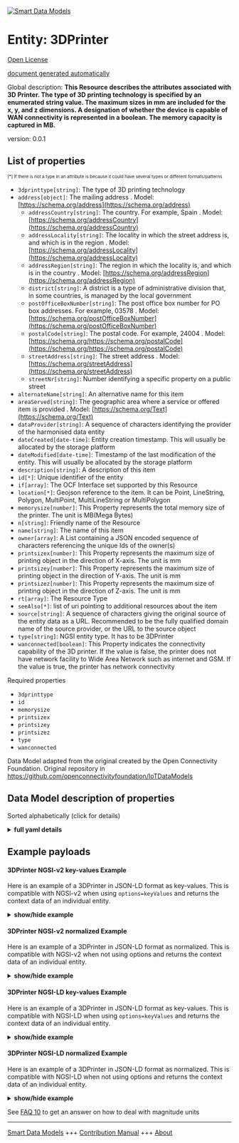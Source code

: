 <!-- 10-Header -->    
[![Smart Data Models](https://smartdatamodels.org/wp-content/uploads/2022/01/SmartDataModels_logo.png "Logo")](https://smartdatamodels.org)    
Entity: 3DPrinter    
=================<!-- /10-Header -->    
<!-- 15-License -->    
[Open License](https://github.com/smart-data-models//dataModel.OCF/blob/master/3DPrinter/LICENSE.md)    
[document generated automatically](https://docs.google.com/presentation/d/e/2PACX-1vTs-Ng5dIAwkg91oTTUdt8ua7woBXhPnwavZ0FxgR8BsAI_Ek3C5q97Nd94HS8KhP-r_quD4H0fgyt3/pub?start=false&loop=false&delayms=3000#slide=id.gb715ace035_0_60)    
<!-- /15-License -->    
<!-- 20-Description -->    
Global description: **This Resource describes the attributes associated with 3D Printer. The type of 3D printing technology is specified by an enumerated string value. The maximum sizes in mm are included for the x, y, and z dimensions. A designation of whether the device is capable of WAN connectivity is represented in a boolean. The memory capacity is captured in MB.**    
version: 0.0.1    
<!-- /20-Description -->    
<!-- 30-PropertiesList -->    
## List of properties    
<sup><sub>[*] If there is not a type in an attribute is because it could have several types or different formats/patterns</sub></sup>    
- `3dprinttype[string]`: The type of 3D printing technology  - `address[object]`: The mailing address  . Model: [https://schema.org/address](https://schema.org/address)	- `addressCountry[string]`: The country. For example, Spain  . Model: [https://schema.org/addressCountry](https://schema.org/addressCountry)    
	- `addressLocality[string]`: The locality in which the street address is, and which is in the region  . Model: [https://schema.org/addressLocality](https://schema.org/addressLocality)    
	- `addressRegion[string]`: The region in which the locality is, and which is in the country  . Model: [https://schema.org/addressRegion](https://schema.org/addressRegion)    
	- `district[string]`: A district is a type of administrative division that, in some countries, is managed by the local government      
	- `postOfficeBoxNumber[string]`: The post office box number for PO box addresses. For example, 03578  . Model: [https://schema.org/postOfficeBoxNumber](https://schema.org/postOfficeBoxNumber)    
	- `postalCode[string]`: The postal code. For example, 24004  . Model: [https://schema.org/https://schema.org/postalCode](https://schema.org/https://schema.org/postalCode)    
	- `streetAddress[string]`: The street address  . Model: [https://schema.org/streetAddress](https://schema.org/streetAddress)    
	- `streetNr[string]`: Number identifying a specific property on a public street      
- `alternateName[string]`: An alternative name for this item  - `areaServed[string]`: The geographic area where a service or offered item is provided  . Model: [https://schema.org/Text](https://schema.org/Text)- `dataProvider[string]`: A sequence of characters identifying the provider of the harmonised data entity  - `dateCreated[date-time]`: Entity creation timestamp. This will usually be allocated by the storage platform  - `dateModified[date-time]`: Timestamp of the last modification of the entity. This will usually be allocated by the storage platform  - `description[string]`: A description of this item  - `id[*]`: Unique identifier of the entity  - `if[array]`: The OCF Interface set supported by this Resource  - `location[*]`: Geojson reference to the item. It can be Point, LineString, Polygon, MultiPoint, MultiLineString or MultiPolygon  - `memorysize[number]`: This Property represents the total memory size of the printer. The unit is MB(Mega Bytes)  - `n[string]`: Friendly name of the Resource  - `name[string]`: The name of this item  - `owner[array]`: A List containing a JSON encoded sequence of characters referencing the unique Ids of the owner(s)  - `printsizex[number]`: This Property represents the maximum size of printing object in the direction of X-axis. The unit is mm  - `printsizey[number]`: This Property represents the maximum size of printing object in the direction of Y-axis. The unit is mm  - `printsizez[number]`: This Property represents the maximum size of printing object in the direction of Z-axis. The unit is mm  - `rt[array]`: The Resource Type  - `seeAlso[*]`: list of uri pointing to additional resources about the item  - `source[string]`: A sequence of characters giving the original source of the entity data as a URL. Recommended to be the fully qualified domain name of the source provider, or the URL to the source object  - `type[string]`: NGSI entity type. It has to be 3DPrinter  - `wanconnected[boolean]`: This Property indicates the connectivity capability of the 3D printer. If the value is false, the printer does not have network facility to Wide Area Network such as internet and GSM. If the value is true, the printer has network connectivity  <!-- /30-PropertiesList -->    
<!-- 35-RequiredProperties -->    
Required properties    
- `3dprinttype`  - `id`  - `memorysize`  - `printsizex`  - `printsizey`  - `printsizez`  - `type`  - `wanconnected`  <!-- /35-RequiredProperties -->    
<!-- 40-RequiredProperties -->    
Data Model adapted from the original created by the Open Connectivity Foundation. Original repository in https://github.com/openconnectivityfoundation/IoTDataModels    
<!-- /40-RequiredProperties -->    
<!-- 50-DataModelHeader -->    
## Data Model description of properties    
Sorted alphabetically (click for details)    
<!-- /50-DataModelHeader -->    
<!-- 60-ModelYaml -->    
<details><summary><strong>full yaml details</strong></summary>      
```yaml    
3DPrinter:      
  description: 'This Resource describes the attributes associated with 3D Printer. The type of 3D printing technology is specified by an enumerated string value. The maximum sizes in mm are included for the x, y, and z dimensions. A designation of whether the device is capable of WAN connectivity is represented in a boolean. The memory capacity is captured in MB.'      
  properties:      
    3dprinttype:      
      description: The type of 3D printing technology      
      enum:      
        - Fused Filament Fabrication      
        - Fused Deposition Modeling      
        - Digital Light Processing      
        - Powder Bed & inkjet head 3D Printing      
        - Photopolymer Jetting Technology      
        - Laminated Object Manufacturing      
        - Stereolithography Apparatus      
        - Selective Laser Sintering      
        - Unknown      
      readOnly: true      
      type: string      
      x-ngsi:      
        type: Property      
    address:      
      description: The mailing address      
      properties:      
        addressCountry:      
          description: 'The country. For example, Spain'      
          type: string      
          x-ngsi:      
            model: https://schema.org/addressCountry      
            type: Property      
        addressLocality:      
          description: 'The locality in which the street address is, and which is in the region'      
          type: string      
          x-ngsi:      
            model: https://schema.org/addressLocality      
            type: Property      
        addressRegion:      
          description: 'The region in which the locality is, and which is in the country'      
          type: string      
          x-ngsi:      
            model: https://schema.org/addressRegion      
            type: Property      
        district:      
          description: 'A district is a type of administrative division that, in some countries, is managed by the local government'      
          type: string      
          x-ngsi:      
            type: Property      
        postOfficeBoxNumber:      
          description: 'The post office box number for PO box addresses. For example, 03578'      
          type: string      
          x-ngsi:      
            model: https://schema.org/postOfficeBoxNumber      
            type: Property      
        postalCode:      
          description: 'The postal code. For example, 24004'      
          type: string      
          x-ngsi:      
            model: https://schema.org/https://schema.org/postalCode      
            type: Property      
        streetAddress:      
          description: The street address      
          type: string      
          x-ngsi:      
            model: https://schema.org/streetAddress      
            type: Property      
        streetNr:      
          description: Number identifying a specific property on a public street      
          type: string      
          x-ngsi:      
            type: Property      
      type: object      
      x-ngsi:      
        model: https://schema.org/address      
        type: Property      
    alternateName:      
      description: An alternative name for this item      
      type: string      
      x-ngsi:      
        type: Property      
    areaServed:      
      description: The geographic area where a service or offered item is provided      
      type: string      
      x-ngsi:      
        model: https://schema.org/Text      
        type: Property      
    dataProvider:      
      description: A sequence of characters identifying the provider of the harmonised data entity      
      type: string      
      x-ngsi:      
        type: Property      
    dateCreated:      
      description: Entity creation timestamp. This will usually be allocated by the storage platform      
      format: date-time      
      type: string      
      x-ngsi:      
        type: Property      
    dateModified:      
      description: Timestamp of the last modification of the entity. This will usually be allocated by the storage platform      
      format: date-time      
      type: string      
      x-ngsi:      
        type: Property      
    description:      
      description: A description of this item      
      type: string      
      x-ngsi:      
        type: Property      
    id:      
      anyOf:      
        - description: Identifier format of any NGSI entity      
          maxLength: 256      
          minLength: 1      
          pattern: ^[\w\-\.\{\}\$\+\*\[\]`|~^@!,:\\]+$      
          type: string      
          x-ngsi:      
            type: Property      
        - description: Identifier format of any NGSI entity      
          format: uri      
          type: string      
          x-ngsi:      
            type: Property      
      description: Unique identifier of the entity      
      x-ngsi:      
        type: Property      
    if:      
      description: The OCF Interface set supported by this Resource      
      items:      
        enum:      
          - oic.if.r      
          - oic.if.baseline      
        type: string      
      minItems: 2      
      readOnly: true      
      type: array      
      uniqueItems: true      
      x-ngsi:      
        type: Property      
    location:      
      description: 'Geojson reference to the item. It can be Point, LineString, Polygon, MultiPoint, MultiLineString or MultiPolygon'      
      oneOf:      
        - description: Geojson reference to the item. Point      
          properties:      
            bbox:      
              items:      
                type: number      
              minItems: 4      
              type: array      
            coordinates:      
              items:      
                type: number      
              minItems: 2      
              type: array      
            type:      
              enum:      
                - Point      
              type: string      
          required:      
            - type      
            - coordinates      
          title: GeoJSON Point      
          type: object      
          x-ngsi:      
            type: GeoProperty      
        - description: Geojson reference to the item. LineString      
          properties:      
            bbox:      
              items:      
                type: number      
              minItems: 4      
              type: array      
            coordinates:      
              items:      
                items:      
                  type: number      
                minItems: 2      
                type: array      
              minItems: 2      
              type: array      
            type:      
              enum:      
                - LineString      
              type: string      
          required:      
            - type      
            - coordinates      
          title: GeoJSON LineString      
          type: object      
          x-ngsi:      
            type: GeoProperty      
        - description: Geojson reference to the item. Polygon      
          properties:      
            bbox:      
              items:      
                type: number      
              minItems: 4      
              type: array      
            coordinates:      
              items:      
                items:      
                  items:      
                    type: number      
                  minItems: 2      
                  type: array      
                minItems: 4      
                type: array      
              type: array      
            type:      
              enum:      
                - Polygon      
              type: string      
          required:      
            - type      
            - coordinates      
          title: GeoJSON Polygon      
          type: object      
          x-ngsi:      
            type: GeoProperty      
        - description: Geojson reference to the item. MultiPoint      
          properties:      
            bbox:      
              items:      
                type: number      
              minItems: 4      
              type: array      
            coordinates:      
              items:      
                items:      
                  type: number      
                minItems: 2      
                type: array      
              type: array      
            type:      
              enum:      
                - MultiPoint      
              type: string      
          required:      
            - type      
            - coordinates      
          title: GeoJSON MultiPoint      
          type: object      
          x-ngsi:      
            type: GeoProperty      
        - description: Geojson reference to the item. MultiLineString      
          properties:      
            bbox:      
              items:      
                type: number      
              minItems: 4      
              type: array      
            coordinates:      
              items:      
                items:      
                  items:      
                    type: number      
                  minItems: 2      
                  type: array      
                minItems: 2      
                type: array      
              type: array      
            type:      
              enum:      
                - MultiLineString      
              type: string      
          required:      
            - type      
            - coordinates      
          title: GeoJSON MultiLineString      
          type: object      
          x-ngsi:      
            type: GeoProperty      
        - description: Geojson reference to the item. MultiLineString      
          properties:      
            bbox:      
              items:      
                type: number      
              minItems: 4      
              type: array      
            coordinates:      
              items:      
                items:      
                  items:      
                    items:      
                      type: number      
                    minItems: 2      
                    type: array      
                  minItems: 4      
                  type: array      
                type: array      
              type: array      
            type:      
              enum:      
                - MultiPolygon      
              type: string      
          required:      
            - type      
            - coordinates      
          title: GeoJSON MultiPolygon      
          type: object      
          x-ngsi:      
            type: GeoProperty      
      x-ngsi:      
        type: GeoProperty      
    memorysize:      
      description: This Property represents the total memory size of the printer. The unit is MB(Mega Bytes)      
      readOnly: true      
      type: number      
      x-ngsi:      
        type: Property      
    n:      
      description: Friendly name of the Resource      
      maxLength: 64      
      readOnly: true      
      type: string      
      x-ngsi:      
        type: Property      
    name:      
      description: The name of this item      
      type: string      
      x-ngsi:      
        type: Property      
    owner:      
      description: A List containing a JSON encoded sequence of characters referencing the unique Ids of the owner(s)      
      items:      
        anyOf:      
          - description: Identifier format of any NGSI entity      
            maxLength: 256      
            minLength: 1      
            pattern: ^[\w\-\.\{\}\$\+\*\[\]`|~^@!,:\\]+$      
            type: string      
            x-ngsi:      
              type: Property      
          - description: Identifier format of any NGSI entity      
            format: uri      
            type: string      
            x-ngsi:      
              type: Property      
        description: Unique identifier of the entity      
        x-ngsi:      
          type: Property      
      type: array      
      x-ngsi:      
        type: Property      
    printsizex:      
      description: This Property represents the maximum size of printing object in the direction of X-axis. The unit is mm      
      readOnly: true      
      type: number      
      x-ngsi:      
        type: Property      
    printsizey:      
      description: This Property represents the maximum size of printing object in the direction of Y-axis. The unit is mm      
      readOnly: true      
      type: number      
      x-ngsi:      
        type: Property      
    printsizez:      
      description: This Property represents the maximum size of printing object in the direction of Z-axis. The unit is mm      
      readOnly: true      
      type: number      
      x-ngsi:      
        type: Property      
    rt:      
      description: The Resource Type      
      items:      
        enum:      
          - oic.r.printer.3d      
        maxLength: 64      
        type: string      
      minItems: 1      
      readOnly: true      
      type: array      
      uniqueItems: true      
      x-ngsi:      
        type: Property      
    seeAlso:      
      description: list of uri pointing to additional resources about the item      
      oneOf:      
        - items:      
            format: uri      
            type: string      
          minItems: 1      
          type: array      
        - format: uri      
          type: string      
      x-ngsi:      
        type: Property      
    source:      
      description: 'A sequence of characters giving the original source of the entity data as a URL. Recommended to be the fully qualified domain name of the source provider, or the URL to the source object'      
      type: string      
      x-ngsi:      
        type: Property      
    type:      
      description: NGSI entity type. It has to be 3DPrinter      
      enum:      
        - 3DPrinter      
      type: string      
      x-ngsi:      
        type: Property      
    wanconnected:      
      description: 'This Property indicates the connectivity capability of the 3D printer. If the value is false, the printer does not have network facility to Wide Area Network such as internet and GSM. If the value is true, the printer has network connectivity'      
      readOnly: true      
      type: boolean      
      x-ngsi:      
        type: Property      
  required:      
    - 3dprinttype      
    - printsizex      
    - printsizey      
    - printsizez      
    - wanconnected      
    - memorysize      
    - id      
    - type      
  type: object      
  x-derived-from: https://raw.githubusercontent.com/openconnectivityfoundation/IoTDataModels/master/3DPrinterResURI.swagger.json      
  x-disclaimer: 'Redistribution and use in source and binary forms, with or without modification, are permitted  provided that the license conditions are met. Copyleft (c) 2022 Contributors to Smart Data Models Program'      
  x-license-url: https://github.com/smart-data-models/dataModel.OCF/blob/master/3DPrinter/LICENSE.md      
  x-model-schema: https://smart-data-models.github.io/dataModel.OCF/3DPrinter/schema.json      
  x-model-tags: OCF      
  x-version: 0.0.1      
```    
</details>      
<!-- /60-ModelYaml -->    
<!-- 70-MiddleNotes -->    
<!-- /70-MiddleNotes -->    
<!-- 80-Examples -->    
## Example payloads      
#### 3DPrinter NGSI-v2 key-values Example      
Here is an example of a 3DPrinter in JSON-LD format as key-values. This is compatible with NGSI-v2 when  using `options=keyValues` and returns the context data of an individual entity.    
<details><summary><strong>show/hide example</strong></summary>      
```json  
{  
  "id": "urn:ngsi-ld:3DPrinter:id:KCVX:35224692",  
  "dateCreated": "1982-11-04T23:54:34Z",  
  "dateModified": "1971-11-12T21:21:33Z",  
  "source": "Blood poor value boy financial education. Vote kid finally arm onto.",  
  "name": "Sit that listen. Offer entire discuss full quality detail. Gener",  
  "alternateName": "List unit join key factor amount. List sense raise dream. Important writer their get itself value bag.",  
  "description": "Name ball to gun section surface every. Audience light science dinner mother bar involve.",  
  "dataProvider": "Run page report after",  
  "owner": [  
    "urn:ngsi-ld:3DPrinter:items:EHSC:91826821",  
    "urn:ngsi-ld:3DPrinter:items:WAEO:96901911"  
  ],  
  "seeAlso": [  
    "urn:ngsi-ld:3DPrinter:items:PIFJ:54891254"  
  ],  
  "location": {  
    "type": "Point",  
    "coordinates": [  
      68.5908185,  
      -168.209783  
    ]  
  },  
  "address": {  
    "streetAddress": "Indeed concern society team change. Election maybe stage pattern summer out. Want hand when score listen again.",  
    "addressLocality": "Find career old on iss",  
    "addressRegion": "Hot ahead mother side. Painting industry case those. Long hospital cell.",  
    "addressCountry": "Realize station story. Friend our away model specific. Than different certain other.",  
    "postalCode": "Son final staff. Change ball put require",  
    "postOfficeBoxNumber": "He city agency under bill short remain. Return sinc",  
    "streetNr": "Tell theory style century game thousand beyond. Her attack detail tonight either.",  
    "district": "Early nature ahead democratic."  
  },  
  "areaServed": "Sister line PM girl. Themselves especially about go task com",  
  "rt": [  
    "oic.r.printer.3d"  
  ],  
  "printsizey": 528.5,  
  "memorysize": 561.5,  
  "3dprinttype": "Photopolymer Jetting Technology",  
  "wanconnected": true,  
  "printsizex": 564.7,  
  "printsizez": 810.7,  
  "n": "Religious deal ",  
  "if": [  
    "oic.if.r",  
    "oic.if.baseline"  
  ],  
  "type": "3DPrinter"  
}  
```  
</details>    
#### 3DPrinter NGSI-v2 normalized Example      
Here is an example of a 3DPrinter in JSON-LD format as normalized. This is compatible with NGSI-v2 when not using options and returns the context data of an individual entity.    
<details><summary><strong>show/hide example</strong></summary>      
```json  
{  
  "id": "urn:ngsi-ld:3DPrinter:id:KCVX:35224692",  
  "dateCreated": {  
    "type": "DateTime",  
    "value": "1982-11-04T23:54:34Z"  
  },  
  "dateModified": {  
    "type": "DateTime",  
    "value": "1971-11-12T21:21:33Z"  
  },  
  "source": {  
    "type": "Text",  
    "value": "Blood poor value boy financial education. Vote kid finally arm onto."  
  },  
  "name": {  
    "type": "Text",  
    "value": "Sit that listen. Offer entire discuss full quality detail. Gener"  
  },  
  "alternateName": {  
    "type": "Text",  
    "value": "List unit join key factor amount. List sense raise dream. Important writer their get itself value bag."  
  },  
  "description": {  
    "type": "Text",  
    "value": "Name ball to gun section surface every. Audience light science dinner mother bar involve."  
  },  
  "dataProvider": {  
    "type": "Text",  
    "value": "Run page report after"  
  },  
  "owner": {  
    "type": "StructuredValue",  
    "value": [  
      "urn:ngsi-ld:3DPrinter:items:EHSC:91826821",  
      "urn:ngsi-ld:3DPrinter:items:WAEO:96901911"  
    ]  
  },  
  "seeAlso": {  
    "type": "StructuredValue",  
    "value": [  
      "urn:ngsi-ld:3DPrinter:items:PIFJ:54891254"  
    ]  
  },  
  "location": {  
    "type": "geo:json",  
    "value": {  
      "type": "Point",  
      "coordinates": [  
        68.5908185,  
        -168.209783  
      ]  
    }  
  },  
  "address": {  
    "type": "StructuredValue",  
    "value": {  
      "streetAddress": "Indeed concern society team change. Election maybe stage pattern summer out. Want hand when score listen again.",  
      "addressLocality": "Find career old on iss",  
      "addressRegion": "Hot ahead mother side. Painting industry case those. Long hospital cell.",  
      "addressCountry": "Realize station story. Friend our away model specific. Than different certain other.",  
      "postalCode": "Son final staff. Change ball put require",  
      "postOfficeBoxNumber": "He city agency under bill short remain. Return sinc",  
      "streetNr": "Tell theory style century game thousand beyond. Her attack detail tonight either.",  
      "district": "Early nature ahead democratic."  
    }  
  },  
  "areaServed": {  
    "type": "Text",  
    "value": "Sister line PM girl. Themselves especially about go task com"  
  },  
  "rt": {  
    "type": "StructuredValue",  
    "value": [  
      "oic.r.printer.3d"  
    ]  
  },  
  "printsizey": {  
    "type": "Number",  
    "value": 528.5  
  },  
  "memorysize": {  
    "type": "Number",  
    "value": 561.5  
  },  
  "3dprinttype": {  
    "type": "Text",  
    "value": "Photopolymer Jetting Technology"  
  },  
  "wanconnected": {  
    "type": "Boolean",  
    "value": true  
  },  
  "printsizex": {  
    "type": "Number",  
    "value": 564.7  
  },  
  "printsizez": {  
    "type": "Number",  
    "value": 810.7  
  },  
  "n": {  
    "type": "Text",  
    "value": "Religious deal "  
  },  
  "if": {  
    "type": "StructuredValue",  
    "value": [  
      "oic.if.r",  
      "oic.if.baseline"  
    ]  
  },  
  "type": "3DPrinter"  
}  
```  
</details>    
#### 3DPrinter NGSI-LD key-values Example      
Here is an example of a 3DPrinter in JSON-LD format as key-values. This is compatible with NGSI-LD when  using `options=keyValues` and returns the context data of an individual entity.    
<details><summary><strong>show/hide example</strong></summary>      
```json  
{  
  "id": "urn:ngsi-ld:3DPrinter:id:KCVX:35224692",  
  "dateCreated": "1982-11-04T23:54:34Z",  
  "dateModified": "1971-11-12T21:21:33Z",  
  "source": "Blood poor value boy financial education. Vote kid finally arm onto.",  
  "name": "Sit that listen. Offer entire discuss full quality detail. Gener",  
  "alternateName": "List unit join key factor amount. List sense raise dream. Important writer their get itself value bag.",  
  "description": "Name ball to gun section surface every. Audience light science dinner mother bar involve.",  
  "dataProvider": "Run page report after",  
  "owner": [  
    "urn:ngsi-ld:3DPrinter:items:EHSC:91826821",  
    "urn:ngsi-ld:3DPrinter:items:WAEO:96901911"  
  ],  
  "seeAlso": [  
    "urn:ngsi-ld:3DPrinter:items:PIFJ:54891254"  
  ],  
  "location": {  
    "type": "Point",  
    "coordinates": [  
      68.5908185,  
      -168.209783  
    ]  
  },  
  "address": {  
    "streetAddress": "Indeed concern society team change. Election maybe stage pattern summer out. Want hand when score listen again.",  
    "addressLocality": "Find career old on iss",  
    "addressRegion": "Hot ahead mother side. Painting industry case those. Long hospital cell.",  
    "addressCountry": "Realize station story. Friend our away model specific. Than different certain other.",  
    "postalCode": "Son final staff. Change ball put require",  
    "postOfficeBoxNumber": "He city agency under bill short remain. Return sinc",  
    "streetNr": "Tell theory style century game thousand beyond. Her attack detail tonight either.",  
    "district": "Early nature ahead democratic."  
  },  
  "areaServed": "Sister line PM girl. Themselves especially about go task com",  
  "rt": [  
    "oic.r.printer.3d"  
  ],  
  "printsizey": 528.5,  
  "memorysize": 561.5,  
  "3dprinttype": "Photopolymer Jetting Technology",  
  "wanconnected": true,  
  "printsizex": 564.7,  
  "printsizez": 810.7,  
  "n": "Religious deal ",  
  "if": [  
    "oic.if.r",  
    "oic.if.baseline"  
  ],  
  "type": "3DPrinter",  
  "@context": [  
    "https://smartdatamodels.org/context.jsonld"  
  ]  
}  
```  
</details>    
#### 3DPrinter NGSI-LD normalized Example      
Here is an example of a 3DPrinter in JSON-LD format as normalized. This is compatible with NGSI-LD when not using options and returns the context data of an individual entity.    
<details><summary><strong>show/hide example</strong></summary>      
```json  
{  
    "id": "urn:ngsi-ld:3DPrinter:id:KCVX:35224692",  
    "dateCreated": {  
        "type": "Property",  
        "value": {  
            "@type": "DateTime",  
            "@value": "1982-11-04T23:54:34Z"  
        }  
    },  
    "dateModified": {  
        "type": "Property",  
        "value": {  
            "@type": "DateTime",  
            "@value": "1971-11-12T21:21:33Z"  
        }  
    },  
    "source": {  
        "type": "Property",  
        "value": "Blood poor value boy financial education. Vote kid finally arm onto."  
    },  
    "name": {  
        "type": "Property",  
        "value": "Sit that listen. Offer entire discuss full quality detail. Gener"  
    },  
    "alternateName": {  
        "type": "Property",  
        "value": "List unit join key factor amount. List sense raise dream. Important writer their get itself value bag."  
    },  
    "description": {  
        "type": "Property",  
        "value": "Name ball to gun section surface every. Audience light science dinner mother bar involve."  
    },  
    "dataProvider": {  
        "type": "Property",  
        "value": "Run page report after"  
    },  
    "owner": {  
        "type": "Property",  
        "value": [  
            "urn:ngsi-ld:3DPrinter:items:EHSC:91826821",  
            "urn:ngsi-ld:3DPrinter:items:WAEO:96901911"  
        ]  
    },  
    "seeAlso": {  
        "type": "Property",  
        "value": [  
            "urn:ngsi-ld:3DPrinter:items:PIFJ:54891254"  
        ]  
    },  
    "location": {  
        "type": "GeoProperty",  
        "value": {  
            "type": "Point",  
            "coordinates": [  
                68.5908185,  
                -168.209783  
            ]  
        }  
    },  
    "address": {  
        "type": "Property",  
        "value": {  
            "streetAddress": "Indeed concern society team change. Election maybe stage pattern summer out. Want hand when score listen again.",  
            "addressLocality": "Find career old on iss",  
            "addressRegion": "Hot ahead mother side. Painting industry case those. Long hospital cell.",  
            "addressCountry": "Realize station story. Friend our away model specific. Than different certain other.",  
            "postalCode": "Son final staff. Change ball put require",  
            "postOfficeBoxNumber": "He city agency under bill short remain. Return sinc",  
            "streetNr": "Tell theory style century game thousand beyond. Her attack detail tonight either.",  
            "district": "Early nature ahead democratic."  
        }  
    },  
    "areaServed": {  
        "type": "Property",  
        "value": "Sister line PM girl. Themselves especially about go task com"  
    },  
    "rt": {  
        "type": "Property",  
        "value": [  
            "oic.r.printer.3d"  
        ]  
    },  
    "printsizey": {  
        "type": "Property",  
        "value": 528.5  
    },  
    "memorysize": {  
        "type": "Property",  
        "value": 561.5  
    },  
    "3dprinttype": {  
        "type": "Property",  
        "value": "Photopolymer Jetting Technology"  
    },  
    "wanconnected": {  
        "type": "Property",  
        "value": true  
    },  
    "printsizex": {  
        "type": "Property",  
        "value": 564.7  
    },  
    "printsizez": {  
        "type": "Property",  
        "value": 810.7  
    },  
    "n": {  
        "type": "Property",  
        "value": "Religious deal "  
    },  
    "if": {  
        "type": "Property",  
        "value": [  
            "oic.if.r",  
            "oic.if.baseline"  
        ]  
    },  
    "type": "3DPrinter",  
    "@context": [  
        "https://smartdatamodels.org/context.jsonld"  
    ]  
}  
```  
</details><!-- /80-Examples -->    
<!-- 90-FooterNotes -->    
<!-- /90-FooterNotes -->    
<!-- 95-Units -->    
See [FAQ 10](https://smartdatamodels.org/index.php/faqs/) to get an answer on how to deal with magnitude units    
<!-- /95-Units -->    
<!-- 97-LastFooter -->    
---    
[Smart Data Models](https://smartdatamodels.org) +++ [Contribution Manual](https://bit.ly/contribution_manual) +++ [About](https://bit.ly/Introduction_SDM)<!-- /97-LastFooter -->    
